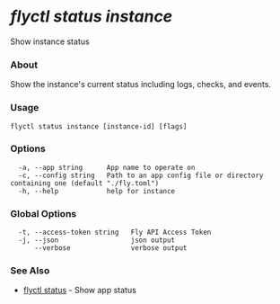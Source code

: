 # _flyctl status instance_

Show instance status

### About

Show the instance's current status including logs, checks,
and events.

### Usage
~~~
flyctl status instance [instance-id] [flags]
~~~

### Options

~~~
  -a, --app string      App name to operate on
  -c, --config string   Path to an app config file or directory containing one (default "./fly.toml")
  -h, --help            help for instance
~~~

### Global Options

~~~
  -t, --access-token string   Fly API Access Token
  -j, --json                  json output
      --verbose               verbose output
~~~

### See Also

* [flyctl status](/docs/flyctl/status/)	 - Show app status

